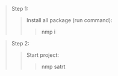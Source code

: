 >Step 1:
  >>Install all package (run command):
  >>> nmp i

>Step 2:
  >>Start project:
  >>> nmp satrt
  

